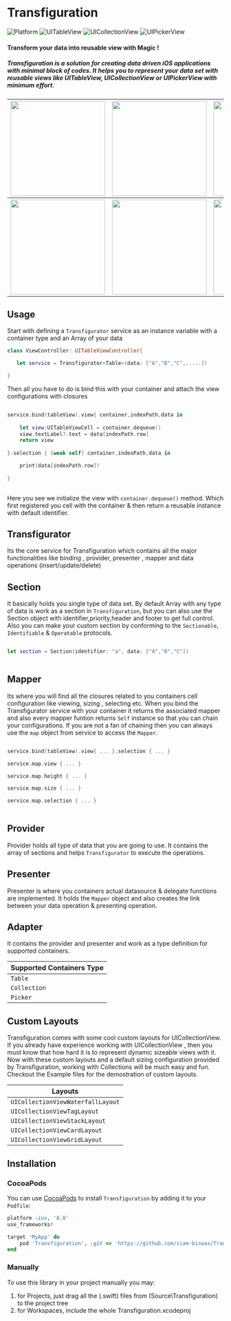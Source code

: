 # Transfiguration

![Platform](https://img.shields.io/badge/platforms-iOS%208.0-F28D00.svg)
![UITableView](https://img.shields.io/badge/UITableView%20-F28D00.svg)
![UICollectionView](https://img.shields.io/badge/UICollectionView%20-F28D00.svg)
![UIPickerView](https://img.shields.io/badge/UIPickerView%20-F28D00.svg)


#### Transform your data into reusable view with Magic !


##### Transfiguration is a solution for creating data driven iOS applications with minimal block of codes. It helps you to represent your data set with reusable views like UITableView, UICollectionView or UIPickerView with minimum effort.

<table>
  <tr>
    <th>
      <img src="simple.GIF" width="220"/>
    </th>
    <th>
    <img src="group.GIF" width="220"/>
    </th>
    <th>
    <img src="waterfall.GIF" width="220"/>
    </th>
    <th>
    <img src="stack.GIF" width="220"/>
    </th>
    <th>
    <img src="grid.GIF" width="220"/>
    </th>
  </tr>
  <tr>
    <th>
      <img src="tag.GIF" width="220"/>
    </th>
    <th>
    <img src="card.GIF" width="220"/>
    </th>
    <th>
    <img src="composition.GIF" width="220"/>
    </th>
    <th>
    <img src="picker.GIF" width="220"/>
    </th>
    <th>
    <img src="todo.GIF" width="220"/>
    </th>
  </tr>
</table>



## Usage

Start with defining a `Transfigurator` service as an instance variable with a container type and an Array of your data


```swift
class ViewController: UITableViewController{

   let service = Transfigurator<Table>(data: ["A","B","C",.....])

}
```

Then all you have to do is bind this with your container and attach the view configurations with closures 

```swift

service.bind(tableView).view{ container,indexPath,data in
    
    let view:UITableViewCell = container.dequeue()
    view.textLabel?.text = data[indexPath.row]
    return view
    
}.selection { [weak self] container,indexPath,data in

    print(data[indexPath.row])
    
}
         
```

Here you see we initialize the view with  `container.dequeue()` method. Which first registered you cell with the container & then return a reusable instance with default identifier. 

## Transfigurator

Its the core service for Transfiguration which contains all the major functionalities like binding , provider, presenter , mapper and data operations (insert/update/delete)


## Section

It basically holds you single type of data set. By default Array with any type of data is work as a section in `Transfiguration`, but you can also use the Section object with identifier,priority,header and footer to get full control. Also you can make your custom section by conforming to the `Sectionable`, `Identifiable` & `Operatable` protocols.

```swift

let section = Section(identifier: "a", data: ["A","B","C"])
         
```

## Mapper

Its where you will find all the closures related to you containers cell configuration like viewing, sizing , selecting etc. When you bind the Transfigurator service with your container it returns the associated mapper and also every mapper funtion returns `Self` instance so that you can chain your configurations. If you are not a fan of chaining then you can always use the `map` object from service to access the `Mapper`.

```swift

service.bind(tableView).view{ ... }.selection { ... }

service.map.view { ... }

service.map.height { ... }

service.map.size { ... }

service.map.selection { ... }
         
```

## Provider

Provider holds all type of data that you are going to use. It contains the array of sections and helps `Transfigurator` to execute the operations.


## Presenter

Presenter is where you containers actual datasource & delegate functions are implemented. It holds the `Mapper` object and also creates the link between your data operation & presenting operation.


## Adapter

It contains the provider and presenter and work as a type definition for supported containers.

| Supported Containers Type    |
| ----------------------------------| 
| `Table`                                   |
| `Collection`                        | 
| `Picker`                                | 


## Custom Layouts 



Transfiguration comes with some cool custom layouts for UICollectionView. If you already have experience working with UICollectionView , then you must know that how hard it is to represent dynamic sizeable views with it. Now with these custom layouts and a default sizing configuration provided by Transfiguration, working with Collections will be much easy and fun. Checkout the Example files for the demostration of custom layouts.

| Layouts                                                            |
| --------------------------------------------------- | 
| `UICollectionViewWaterfallLayout`       |
| `UICollectionViewTagLayout`                   | 
| `UICollectionViewStackLayout`              | 
| `UICollectionViewCardLayout`                |
| `UICollectionViewGridLayout`                | 



## Installation

### CocoaPods

You can use [CocoaPods](http://cocoapods.org/) to install `Transfiguration` by adding it to your `Podfile`:

```ruby
platform :ios, '8.0'
use_frameworks!

target 'MyApp' do
    pod 'Transfiguration', :git => 'https://github.com/siam-biswas/Transfiguration.git'
end
```

### Manually

To use this library in your project manually you may:  

1. for Projects, just drag all the (.swift) files from (Source\Transfiguration) to the project tree
2. for Workspaces, include the whole Transfiguration.xcodeproj





